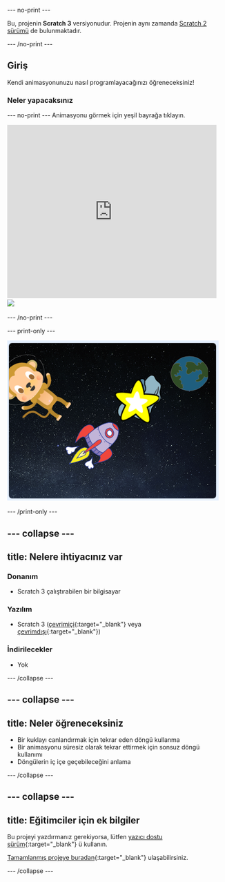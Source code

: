 --- no-print ---

Bu, projenin **Scratch 3** versiyonudur. Projenin aynı zamanda [Scratch 2 sürümü](https://projects.raspberrypi.org/tr-TR/projects/lost-in-space-scratch2) de bulunmaktadır.

--- /no-print ---

## Giriş

Kendi animasyonunuzu nasıl programlayacağınızı öğreneceksiniz!

### Neler yapacaksınız

--- no-print --- Animasyonu görmek için yeşil bayrağa tıklayın.

<div class="scratch-preview">
  <iframe allowtransparency="true" width="485" height="402" src="https://scratch.mit.edu/projects/embed/276873231/?autostart=false" frameborder="0" scrolling="no"></iframe>
  <img src="images/space-final.png">
</div>

--- /no-print ---

--- print-only ---

![Tamamlanmış proje](images/showcase_static.png)

--- /print-only ---

--- collapse ---
---
title: Nelere ihtiyacınız var
---

### Donanım

- Scratch 3 çalıştırabilen bir bilgisayar

### Yazılım

- Scratch 3 ([çevrimiçi](http://rpf.io/scratchon){:target="_blank"} veya [çevrimdışı](http://rpf.io/scratchoff){:target="_blank"})

### İndirilecekler

- Yok

--- /collapse ---

--- collapse ---
---
title: Neler öğreneceksiniz
---

- Bir kuklayı canlandırmak için tekrar eden döngü kullanma
- Bir animasyonu süresiz olarak tekrar ettirmek için sonsuz döngü kullanımı
- Döngülerin iç içe geçebileceğini anlama

--- /collapse ---

--- collapse ---
---
title: Eğitimciler için ek bilgiler
---
Bu projeyi yazdırmanız gerekiyorsa, lütfen [yazıcı dostu sürüm](https://projects.raspberrypi.org/tr-TR/projects/lost-in-space/print){:target="_blank"} ü kullanın.

[Tamamlanmış projeye buradan](http://rpf.io/p/tr-TR/lost-in-space-get){:target="_blank"} ulaşabilirsiniz.

--- /collapse ---